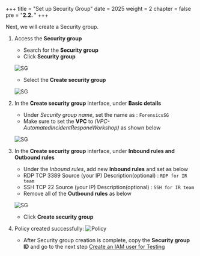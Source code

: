 +++
title = "Set up Security Group"
date = 2025
weight = 2
chapter = false
pre = "<b>2.2. </b>"
+++

<!-- ## Set up Security group -->

Next, we will create a Security group.

1. Access the **Security group** 

   - Search for the  **Security group**
   - Click **Security group**

   ![SG](/images/2/2.2/Access_SG.png)

   - Select the **Create security group**

   ![SG](/images/2/2.2/Create_SG.png)

2. In the **Create security group** interface, under **Basic details**

   - Under _Security group name_, set the name as :  `ForensicsSG`
   - Make sure to set the **VPC** to _(VPC-AutomatedIncidentResponeWorkshop)_ as shown below
   
   ![SG](/images/2/2.2/Create_SG_basic_detail.png)

3. In the **Create security group** interface, under **Inbound rules and Outbound rules**
   
   - Under the _Inbound rules_, add new **Inbound rules** and set as below
   - RDP    TCP   3389  Source (your IP)  Description(optional) : `RDP for IR team`
   - SSH    TCP   22    Source (your IP)  Description(optional) : `SSH for IR team`
   - Remove all of the **Outbound rules** as below

   ![SG](/images/2/2.2/Create_SG_rules.png)

   - Click **Create security group**

4. Policy created successfully:
   ![Policy](/images/2/2.2/Create_SG_success.png)
   
   - After Security group creation is complete, copy the **Security group ID** and go to the next step [Create an IAM user for Testing](../2.3-Create-an-IAM-user-for-Testing)
   